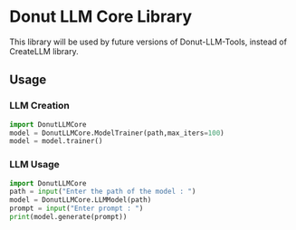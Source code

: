 # Donut LLM Core Library
This library will be used by future versions of Donut-LLM-Tools, instead of CreateLLM library.

## Usage
### LLM Creation
```python
import DonutLLMCore
model = DonutLLMCore.ModelTrainer(path,max_iters=100)
model = model.trainer()
```

### LLM Usage
```python
import DonutLLMCore
path = input("Enter the path of the model : ")
model = DonutLLMCore.LLMModel(path)
prompt = input("Enter prompt : ")
print(model.generate(prompt))
```
